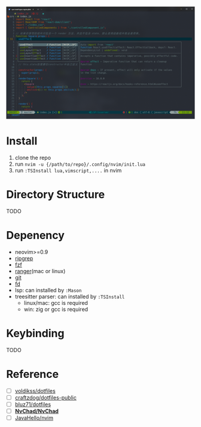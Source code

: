 
![dotfile-11](./image/dotfile-11.png)

# Install

1. clone the repo
2. run `nvim -u {/path/to/repo}/.config/nvim/init.lua`
3. run `:TSInstall lua,vimscript,....` in nvim

# Directory Structure

TODO

# Depenency

- neovim>=0.9
- [ripgrep](https://github.com/BurntSushi/ripgrep)
- [fzf](https://github.com/junegunn/fzf)
- [ranger](https://github.com/ranger/ranger)(mac or linux)
- [git](https://git-scm.com/)
- [fd](https://github.com/sharkdp/fd)
- lsp: can installed by `:Mason`
- treesitter parser: can installed by `:TSInstall`
  - linux/mac: gcc is required
  - win: zig or gcc is required

# Keybinding

TODO

# Reference

- [ ] [voldikss/dotfiles](https://github.com/voldikss/dotfiles/blob/dev/nvim/init.vim)
- [ ] [craftzdog/dotfiles-public](https://github.com/craftzdog/dotfiles-public)
- [ ] [bluz71/dotfiles](https://github.com/bluz71/dotfiles/blob/master/vim/lua/plugin/lsp-config.lua)
- [ ] **[NvChad/NvChad](https://github.com/NvChad/NvChad)**
- [ ] [JavaHello/nvim](https://github.com/JavaHello/nvim)
